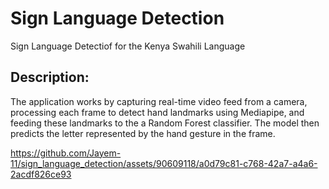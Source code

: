 # Sign Language Detection
Sign Language Detectiof for the Kenya Swahili Language

## Description: 
The application works by capturing real-time video feed from a camera, processing each frame to detect hand landmarks using Mediapipe,
and feeding these landmarks to the a Random Forest classifier. The model then predicts the letter represented by the hand gesture in the frame.


https://github.com/Jayem-11/sign_language_detection/assets/90609118/a0d79c81-c768-42a7-a4a6-2acdf826ce93


